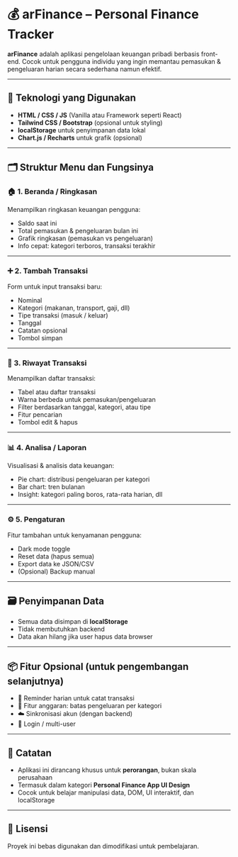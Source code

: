 # 💰 arFinance – Personal Finance Tracker

**arFinance** adalah aplikasi pengelolaan keuangan pribadi berbasis front-end. Cocok untuk pengguna individu yang ingin memantau pemasukan & pengeluaran harian secara sederhana namun efektif.

---

## 🚀 Teknologi yang Digunakan

- **HTML / CSS / JS** (Vanilla atau Framework seperti React)
- **Tailwind CSS / Bootstrap** (opsional untuk styling)
- **localStorage** untuk penyimpanan data lokal
- **Chart.js / Recharts** untuk grafik (opsional)

---

## 🗂️ Struktur Menu dan Fungsinya

### 🏠 1. Beranda / Ringkasan

Menampilkan ringkasan keuangan pengguna:

- Saldo saat ini
- Total pemasukan & pengeluaran bulan ini
- Grafik ringkasan (pemasukan vs pengeluaran)
- Info cepat: kategori terboros, transaksi terakhir

---

### ➕ 2. Tambah Transaksi

Form untuk input transaksi baru:

- Nominal
- Kategori (makanan, transport, gaji, dll)
- Tipe transaksi (masuk / keluar)
- Tanggal
- Catatan opsional
- Tombol simpan

---

### 📖 3. Riwayat Transaksi

Menampilkan daftar transaksi:

- Tabel atau daftar transaksi
- Warna berbeda untuk pemasukan/pengeluaran
- Filter berdasarkan tanggal, kategori, atau tipe
- Fitur pencarian
- Tombol edit & hapus

---

### 📊 4. Analisa / Laporan

Visualisasi & analisis data keuangan:

- Pie chart: distribusi pengeluaran per kategori
- Bar chart: tren bulanan
- Insight: kategori paling boros, rata-rata harian, dll

---

### ⚙️ 5. Pengaturan

Fitur tambahan untuk kenyamanan pengguna:

- Dark mode toggle
- Reset data (hapus semua)
- Export data ke JSON/CSV
- (Opsional) Backup manual

---

## 🗃️ Penyimpanan Data

- Semua data disimpan di **localStorage**
- Tidak membutuhkan backend
- Data akan hilang jika user hapus data browser

---

## 📦 Fitur Opsional (untuk pengembangan selanjutnya)

- 🔔 Reminder harian untuk catat transaksi
- 📁 Fitur anggaran: batas pengeluaran per kategori
- ☁️ Sinkronisasi akun (dengan backend)
- 👤 Login / multi-user

---

## 📌 Catatan

- Aplikasi ini dirancang khusus untuk **perorangan**, bukan skala perusahaan
- Termasuk dalam kategori **Personal Finance App UI Design**
- Cocok untuk belajar manipulasi data, DOM, UI interaktif, dan localStorage

---

## 📝 Lisensi

Proyek ini bebas digunakan dan dimodifikasi untuk pembelajaran.
